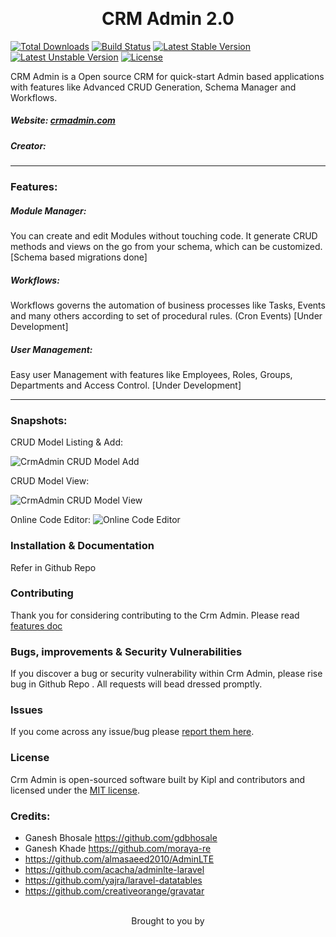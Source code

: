 <p align="center">

  <h1 align="center" style="margin-top:5px;">CRM Admin 2.0</h1>
</p>

[![Total Downloads](https://poser.pugx.org/kipl/crmadmin/d/total.svg)](https://packagist.org/packages/dwij/crmadmin)
[![Build Status](https://travis-ci.org/crmadmin/crmadmin-dev.svg?branch=master)](https://travis-ci.org/crmadmin/crmadmin-dev)
[![Latest Stable Version](https://poser.pugx.org/kipl/crmadmin/v/stable.svg)](https://packagist.org/packages/kipl/crmadmin)
[![Latest Unstable Version](https://poser.pugx.org/kipl/crmadmin/v/unstable.svg)](https://packagist.org/packages/kipl/crmadmin)
[![License](https://poser.pugx.org/dwij/crmadmin/license.svg)](https://packagist.org/packages/kipl/crmadmin)


CRM Admin is a Open source CRM for quick-start Admin based applications with features like Advanced CRUD Generation, Schema Manager and Workflows.
##### Website: [crmadmin.com](http://crmadmin.com)
##### Creator:

--------

### Features:
##### Module Manager:
You can create and edit Modules without touching code. It generate CRUD methods and views on the go from your schema, which can be customized. [Schema based migrations done]

##### Workflows:
Workflows governs the automation of business processes like Tasks, Events and many others according to set of procedural rules. (Cron Events) [Under Development]

##### User Management:
Easy user Management with features like Employees, Roles, Groups, Departments and Access Control. [Under Development]

--------

### Snapshots:

CRUD Model Listing & Add:

![CrmAdmin CRUD Model Add](http://crmadmin.com/img/crmadmin/crmadmin-row-listing-add.jpg)

CRUD Model View:

![CrmAdmin CRUD Model View](http://crmadmin.com/img/crmadmin/crmadmin-row-view.jpg)

Online Code Editor:
![Online Code Editor](http://crmadmin.com/img/crmadmin/crmadmin-online-code-editor.jpg)

### Installation & Documentation
Refer in Github Repo
### Contributing

Thank you for considering contributing to the Crm Admin. Please read [features doc](http://crmadmin.com/devdoc-features)

### Bugs, improvements & Security Vulnerabilities

If you discover a bug or security vulnerability within Crm Admin, please rise bug in Github Repo . All requests will bead dressed promptly.

### Issues

If you come across any issue/bug please [report them here](https://github.com/dwijitsolutions/crmadmin/issues).

### License

Crm Admin is open-sourced software built by Kipl and contributors and licensed under the [MIT license](http://opensource.org/licenses/MIT).

### Credits:
- Ganesh Bhosale https://github.com/gdbhosale
- Ganesh Khade https://github.com/moraya-re
- https://github.com/almasaeed2010/AdminLTE
- https://github.com/acacha/adminlte-laravel
- https://github.com/yajra/laravel-datatables
- https://github.com/creativeorange/gravatar

<p align="center">
  <br>
  Brought to you by<br>
  <a href="http://kipl.com">

  </a>
</p>
